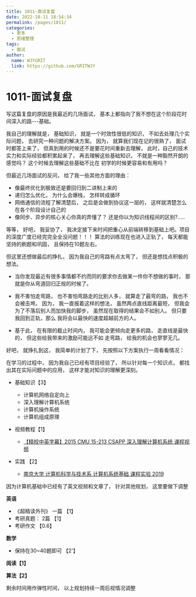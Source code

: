 ```yaml
---
title: 1011-面试复盘  
date: 2022-10-11 18:54:34  
permalink: /pages/1011/  
categories:
  - 更多
  - 思绪整理
tags:
  - 面试
author:  
  name: WJYGRIT   
  link: https://github.com/GRITWJY
---
```


# 1011-面试复盘

写这篇复盘的原因是我最近的几场面试， 基本上都指向了我不想在这个阶段花时间深入的路---基础。

我自己的理解就是， 基础知识， 就是一个时效性很低的知识， 不如去处理几个实际问题， 去研究一种问题的解决方案。
因为， 就算我们现在记的很熟了， 面试时都答上来了， 但真到用的时候还不是要花时间重新去理解， 此时，自己的技术
实力和实际经验都积累起来了， 再去理解这些基础知识， 不就是一种豁然开朗的感觉吗？ 这个时候去理解这些基础不比在
初学的时候更容易和有用吗？


但最近几场面试的反问， 给了我一些其他方面的理由：

- 像最终优化到极致还是要回归到二进制上来的
- 递归怎么优化， 为什么会爆栈， 怎样转成循环
- 网络通信的流程了解清楚后， 之后是会做到协议这一层的， 这样就清楚怎么在各个阶段设计自己的
- 像同步、异步的核心关心你真的弄懂了？ 还是你以为知识线程间的区别?.....


等等， 好吧， 我妥协了， 我决定接下来时间把重心从前端转移到基础上吧。项目的深度广度已经完完全全没问题！！！ 
算法的训练现在也进入正轨了， 每天都能坚持的刷题和巩固， 且保持在10题左右。



但这里还想做最后的挣扎， 因为我自己的弯路有点太弯了， 但还是想找点积极的想法。

- 当你发现最近有很多事情都不约而同的要求你去做某一件你不想做的事时， 那就是你从弯道回归正规的时候了。

- 我不害怕走弯路， 也不害怕弯路走的比别人多， 就算走了最弯的路， 我也不会被击垮。 因为， 我一直报着这样的想法，
虽然两点直线距离最短， 但我会为了不落后别人而加快我的脚步， 虽然现在取得的结果会不如别人。 但只要我回到正轨，那么
  我将会以最快的速度超越前方的人。
  
- 基于此， 在有限的截止时间内， 我可能会更倾向走更多的路， 走直线是最快的， 但这些给我带来的激励可能远不如
走弯路， 给我的机会也寥寥无几。
  

  
好吧， 就挣扎到这， 我简单的计划了下， 先按照以下方案执行一周看看情况：

在学习的过程中， 因为我自己已经有项目经验了， 所以针对每一个知识点， 都找出其在实际问题中的应用， 这样才能对知识的理解更深刻。

- 基础知识【3】
  - 计算机网络自定向上
  - 深入理解计算机系统
  - 计算机操作系统
  - 计算机组成原理
  
- 视频教程【1】
  - [【精校中英字幕】2015 CMU 15-213 CSAPP 深入理解计算机系统 课程视频](https://www.bilibili.com/video/BV1iW411d7hd)

- 实践 【2】
  - [南京大学 计算机科学与技术系 计算机系统基础 课程实验 2019](https://nju-projectn.github.io/ics-pa-gitbook/ics2019/)




因为计算机基础中已经有了英文视频和文章了， 针对其他规划， 这里要做下调整

**英语**

- 《超精读外刊》 一篇 【1】
- 考研真题： 2篇 【1】
- 考研作文 【0.6】

**数学**

- 保持在30~40题即可 【2'】


**阅读【1】**

**算法【2】**


剩余时间用作弹性时间， 以上规划持续一周后视情况调整
